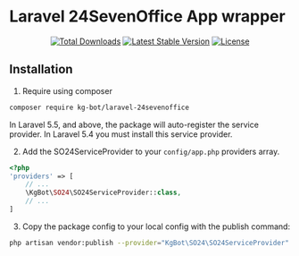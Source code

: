 # Laravel 24SevenOffice App wrapper

<p align="center"> 
<a href="https://packagist.org/packages/kg-bot/laravel-24sevenoffice"><img src="https://img.shields.io/packagist/dt/kg-bot/laravel-24sevenoffice.svg?style=flat-square" alt="Total Downloads"></a>
<a href="https://packagist.org/packages/kg-bot/laravel-24sevenoffice"><img src="https://img.shields.io/packagist/v/kg-bot/laravel-24sevenoffice.svg?style=flat-square" alt="Latest Stable Version"></a>
<a href="https://packagist.org/packages/kg-bot/laravel-24sevenoffice"><img src="https://img.shields.io/packagist/l/kg-bot/laravel-24sevenoffice.svg?style=flat-square" alt="License"></a>
</p>

## Installation

1. Require using composer

``` bash
composer require kg-bot/laravel-24sevenoffice
```

In Laravel 5.5, and above, the package will auto-register the service provider. In Laravel 5.4 you must install this service provider.

2. Add the SO24ServiceProvider to your `config/app.php` providers array.

``` php
<?php 
'providers' => [
    // ...
    \KgBot\SO24\SO24ServiceProvider::class,
    // ...
]
```

3. Copy the package config to your local config with the publish command: 

``` bash
php artisan vendor:publish --provider="KgBot\SO24\SO24ServiceProvider"
```